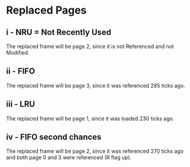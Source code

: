 # Replaced Pages

## i - NRU = Not Recently Used

The replaced frame will be page 2, since it is not Referenced and not Modified.

## ii - FIFO

The replaced frame will be page 3, since it was referenced 285 ticks ago.

## iii - LRU

The replaced frame will be page 1, since it was loaded 230 ticks ago.

## iv - FIFO second chances

The replaced frame will be page 2, since it was referenced 270 ticks ago and both page 0 and 3 were referenced (R flag up).

